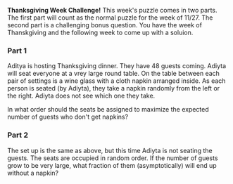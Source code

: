 <!-- <html>

<body>
 -->
<!--
---
layout: page
title: Problem of the Week
---
-->
<p> <b> Thanksgiving Week Challenge!</b> This week's puzzle comes in two parts. The first part will count as the normal puzzle for the week of 11/27. The second part is a challenging bonus question. You have the week of Thanskgiving and the following week to come up with a soluion. </p>

<!-- <p>Due Friday, December 1, 2023 at 3 pm submitted to 
<a href="https://forms.gle/LgCLL5vhwUn6h5eA7"> this Google form.</a> <b> You must be logged into your NAU gmail to submit via this form. </b>
</p> -->

<h3> Part 1 </h3>
<p>  
Aditya is hosting Thanksgiving dinner. They have 48 guests coming. Adiyta will seat everyone at a vrey large round table. On the table between each pair of settings is a wine glass with a cloth napkin arranged inside. As each person is seated (by Adiyta), they take a napkin randomly from the left or the right.  Adiyta does not see which one they take.

In what order should the seats be assigned to maximize the expected number of guests who don't get napkins? 

 </p>

<h3> Part 2 </h3>
<p>  The set up is the same as above, but this time Adiyta is not seating the guests. The seats are occupied in random order. If the number of guests grow to be very large, what fraction of them (asymptotically) will end up without a napkin?</p>
